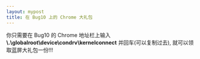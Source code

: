 ```yaml
---
layout: mypost
title: 在 Bug10 上的 Chrome 大礼包
---
```


你只需要在 Bug10 的 Chrome 地址栏上输入 __\\.\globalroot\device\condrv\kernelconnect__ 并回车(可以复制过去), 就可以领取蓝屏大礼包一份!!!
